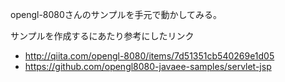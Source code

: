 opengl-8080さんのサンプルを手元で動かしてみる。

サンプルを作成するにあたり参考にしたリンク
* http://qiita.com/opengl-8080/items/7d51351cb540269e1d05
* https://github.com/opengl8080-javaee-samples/servlet-jsp


